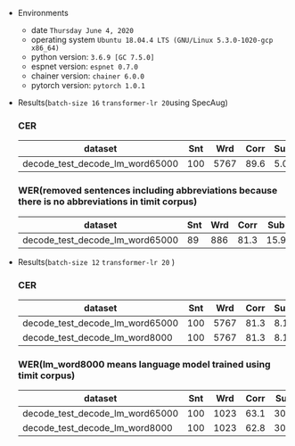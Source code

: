 - Environments
  - date `Thursday June 4, 2020`
  - operating system `Ubuntu 18.04.4 LTS (GNU/Linux 5.3.0-1020-gcp x86_64)`
  - python version: `3.6.9 [GC 7.5.0]`
  - espnet version: `espnet 0.7.0`
  - chainer version: `chainer 6.0.0`
  - pytorch version: `pytorch 1.0.1`


- Results(`batch-size 16` `transformer-lr 20`using SpecAug)
  ### CER

  |dataset|Snt|Wrd|Corr|Sub|Del|Ins|Err|S.Err|
  |---|---|---|---|---|---|---|---|---|
  |decode_test_decode_lm_word65000|100|5767|89.6|5.0|5.4|2.3|12.7|72.0
  ### WER(removed sentences including abbreviations because there is no abbreviations in timit corpus)

  |dataset|Snt|Wrd|Corr|Sub|Del|Ins|Err|S.Err|
  |---|---|---|---|---|---|---|---|---|
  |decode_test_decode_lm_word65000|89|886|81.3|15.9|2.8|3.0|21.8|68.5 |
- Results(`batch-size 12` `transformer-lr 20` )

  ### CER

  |dataset|Snt|Wrd|Corr|Sub|Del|Ins|Err|S.Err|
  |---|---|---|---|---|---|---|---|---|
  |decode_test_decode_lm_word65000|100|5767|81.3|8.1|10.5|4.0|22.6|90.0 
  |decode_test_decode_lm_word8000|100|5767|81.3|8.1|10.5|4.0|22.6|90.0 
  ### WER(lm_word8000 means language model trained using timit corpus)

  |dataset|Snt|Wrd|Corr|Sub|Del|Ins|Err|S.Err|
  |---|---|---|---|---|---|---|---|---|
  |decode_test_decode_lm_word65000|100|1023|63.1|30.4|6.5|5.2|42.0|90.0
  |decode_test_decode_lm_word8000|100|1023|62.8|30.7|6.5|5.0|42.2|88.0 
  
